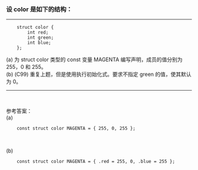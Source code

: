 ### 设 color 是如下的结构：
***
~~~
    struct color {
        int red;
        int green;
        int blue;
    };
~~~
(a) 为 struct color 类型的 const 变量 MAGENTA 编写声明，成员的值分别为 255，0 和 255。<br>
(b) (C99) 重复上题，但是使用执行初始化式。要求不指定 green 的值，使其默认为 0。<br>
***

<br>

参考答案：<br>
(a)<br>
~~~
    const struct color MAGENTA = { 255, 0, 255 };
~~~

<br>

(b)<br>
~~~
    const struct color MAGENTA = { .red = 255, 0, .blue = 255 };
~~~
